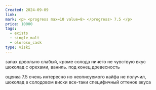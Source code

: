 ```yaml
---
Created: 2024-09-09
link: 
mark: <p> <progress max=10 value=8> </progress> 7.5 </p>
price: 10000
tags:
  - exists
  - single_malt
  - oloroso_cask
type: viski
---
```

  

запах довольно слабый, кроме солода ничего не чувствую
вкус
шоколад с орехами, ваниль. под конец древесность

  

оценка
7.5
очень интересно но неописуемого кайфа не получил, шоколад в солодовом виски все-таки специфичный оттенок вкуса

